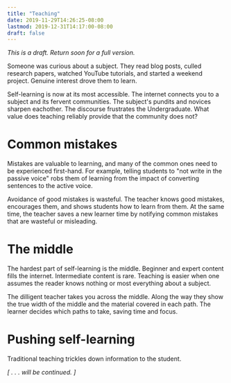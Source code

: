 ```yaml
---
title: "Teaching"
date: 2019-11-29T14:26:25-08:00
lastmod: 2019-12-31T14:17:00-08:00
draft: false
---
```


*This is a draft. Return soon for a full version.*

Someone was curious about a subject. They read blog posts, culled research papers, watched YouTube tutorials, and started a weekend project. Genuine interest drove them to learn.

Self-learning is now at its most accessible. The internet connects you to a subject and its fervent communities. The subject's pundits and novices sharpen eachother. The discourse frustrates the Undergraduate. What value does teaching reliably provide that the community does not?

# Common mistakes
Mistakes are valuable to learning, and many of the common ones need to be experienced first-hand. For example, telling students to "not write in the passive voice" robs them of learning from the impact of converting sentences to the active voice.

Avoidance of good mistakes is wasteful. The teacher knows good mistakes, encourages them, and shows students how to learn from them. At the same time, the teacher saves a new learner time by notifying common mistakes that are wasteful or misleading.

# The middle
The hardest part of self-learning is the middle. Beginner and expert content fills the internet. Intermediate content is rare. Teaching is easier when one  assumes the reader knows nothing or most everything about a subject.

The dilligent teacher takes you across the middle. Along the way they show  the true width of the middle and the material covered in each path. The learner decides which paths to take, saving time and focus.

# Pushing self-learning
Traditional teaching trickles down information to the student.

*[ . . . will be continued. ]*